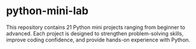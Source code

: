 # python-mini-lab
This repository contains 21 Python mini projects ranging from beginner to advanced. Each project is designed to strengthen problem-solving skills, improve coding confidence, and provide hands-on experience with Python.
